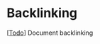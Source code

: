 # Backlinking

[[Todo]] Document backlinking

[//begin]: # "Autogenerated link references for markdown compatibility"
[todo]: todo "Todo"
[//end]: # "Autogenerated link references"
